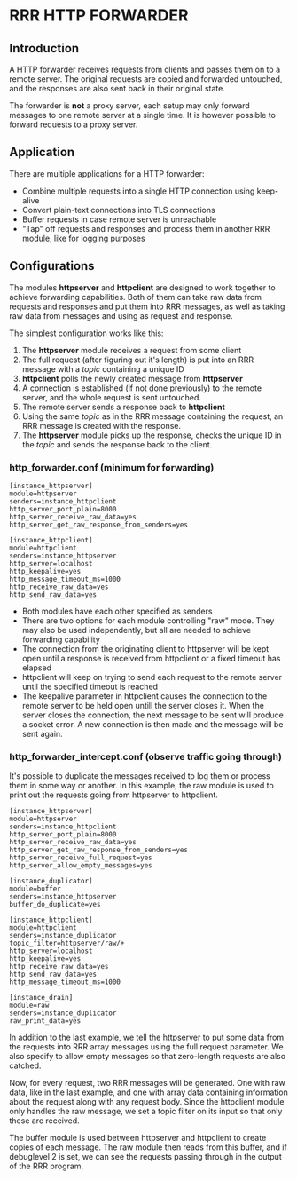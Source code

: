 # RRR HTTP FORWARDER

## Introduction

A HTTP forwarder receives requests from clients and passes them on to a remote server.
The original requests are copied and forwarded untouched, and the responses are also sent back in their original state.

The forwarder is **not** a proxy server, each setup may only forward messages to one remote server at a single time.
It is however possible to forward requests to a proxy server.

## Application

There are multiple applications for a HTTP forwarder:

* Combine multiple requests into a single HTTP connection using keep-alive
* Convert plain-text connections into TLS connections
* Buffer requests in case remote server is unreachable
* "Tap" off requests and responses and process them in another RRR module, like for logging purposes

## Configurations

The modules **httpserver** and **httpclient** are designed to work together to achieve forwarding capabilities.
Both of them can take raw data from requests and responses and put them into RRR messages, as well as taking raw data from messages and using as request and response.

The simplest configuration works like this:

1. The **httpserver** module receives a request from some client
2. The full request (after figuring out it's length) is put into an RRR message with a *topic* containing a unique ID
3. **httpclient** polls the newly created message from **httpserver**
4. A connection is established (if not done previously) to the remote server, and the whole request is sent untouched.
5. The remote server sends a response back to **httpclient**
6. Using the same *topic* as in the RRR message containing the request, an RRR message is created with the response.
7. The **httpserver** module picks up the response, checks the unique ID in the *topic* and sends the response back to the client.

### http\_forwarder.conf (minimum for forwarding)

	[instance_httpserver]
	module=httpserver
	senders=instance_httpclient
	http_server_port_plain=8000
	http_server_receive_raw_data=yes
	http_server_get_raw_response_from_senders=yes
	
	[instance_httpclient]
	module=httpclient
	senders=instance_httpserver
	http_server=localhost
	http_keepalive=yes
	http_message_timeout_ms=1000
	http_receive_raw_data=yes
	http_send_raw_data=yes

* Both modules have each other specified as senders
* There are two options for each module controlling "raw" mode. They may also be used independently, but all are needed to achieve forwarding capability
* The connection from the originating client to httpserver will be kept open until a response is received from httpclient or a fixed timeout has elapsed
* httpclient will keep on trying to send each request to the remote server until the specified timeout is reached
* The keepalive parameter in httpclient causes the connection to the remote server to be held open untill the server closes it.
  When the server closes the connection, the next message to be sent will produce a socket error.
  A new connection is then made and the message will be sent again.

### http\_forwarder\_intercept.conf (observe traffic going through)

It's possible to duplicate the messages received to log them or process them in some way or another.
In this example, the raw module is used to print out the requests going from httpserver to httpclient.

	[instance_httpserver]
	module=httpserver
	senders=instance_httpclient
	http_server_port_plain=8000
	http_server_receive_raw_data=yes
	http_server_get_raw_response_from_senders=yes
	http_server_receive_full_request=yes
	http_server_allow_empty_messages=yes
	
	[instance_duplicator]
	module=buffer
	senders=instance_httpserver
	buffer_do_duplicate=yes
	
	[instance_httpclient]
	module=httpclient
	senders=instance_duplicator
	topic_filter=httpserver/raw/+
	http_server=localhost
	http_keepalive=yes
	http_receive_raw_data=yes
	http_send_raw_data=yes
	http_message_timeout_ms=1000
	
	[instance_drain]
	module=raw
	senders=instance_duplicator
	raw_print_data=yes

In addition to the last example, we tell the httpserver to put some data from the requests into RRR array messages using the full request parameter.
We also specify to allow empty messages so that zero-length requests are also catched.

Now, for every request, two RRR messages will be generated.
One with raw data, like in the last example, and one with array data containing information about the request along with any request body.
Since the httpclient module only handles the raw message, we set a topic filter on its input so that only these are received.

The buffer module is used between httpserver and httpclient to create copies of each message.
The raw module then reads from this buffer, and if debuglevel 2 is set, we can see the requests passing through in the output of the RRR program.